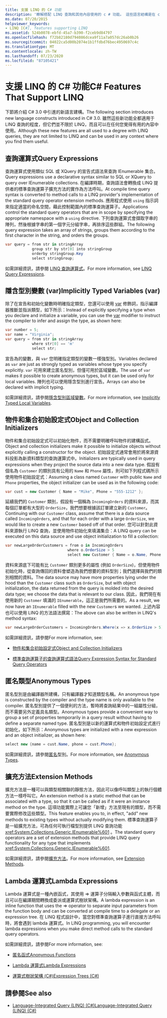```yaml
---
title: 支援 LINQ 的 C# 功能
description: '瞭解搭配 LINQ 查詢和其他內容使用的 c # 功能。 這些語言結構是在 c # 3.0 中引進。'
ms.date: 07/20/2015
helpviewer_keywords:
- LINQ [C#], features supporting LINQ
ms.assetid: 524b0078-ebfd-45a7-b390-f2ceb9d84797
ms.openlocfilehash: f72b82180d794086dcea9f11a7a057dc26ab0b26
ms.sourcegitcommit: 04022ca5d00b2074e1b1ffdbd76bec4950697c4c
ms.translationtype: MT
ms.contentlocale: zh-TW
ms.lasthandoff: 07/23/2020
ms.locfileid: "87105421"
---
```

# <a name="c-features-that-support-linq"></a><span data-ttu-id="fc37e-104">支援 LINQ 的 C# 功能</span><span class="sxs-lookup"><span data-stu-id="fc37e-104">C# Features That Support LINQ</span></span>

<span data-ttu-id="fc37e-105">下節將介紹 C# 3.0 中引進的新語言建構。</span><span class="sxs-lookup"><span data-stu-id="fc37e-105">The following section introduces new language constructs introduced in C# 3.0.</span></span> <span data-ttu-id="fc37e-106">雖然這些新功能全都適用于 LINQ 查詢的程度，但它們並不限於 LINQ，而且可以在任何您覺得有用的內容中使用。</span><span class="sxs-lookup"><span data-stu-id="fc37e-106">Although these new features are all used to a degree with LINQ queries, they are not limited to LINQ and can be used in any context where you find them useful.</span></span>

## <a name="query-expressions"></a><span data-ttu-id="fc37e-107">查詢運算式</span><span class="sxs-lookup"><span data-stu-id="fc37e-107">Query Expressions</span></span>

<span data-ttu-id="fc37e-108">查詢運算式使用類似 SQL 或 XQuery 的宣告式語法來查詢 IEnumerable 集合。</span><span class="sxs-lookup"><span data-stu-id="fc37e-108">Query expressions use a declarative syntax similar to SQL or XQuery to query over IEnumerable collections.</span></span> <span data-ttu-id="fc37e-109">在編譯時期，查詢語法會轉換成 LINQ 提供者的標準查詢運算子擴充方法的實作為方法呼叫。</span><span class="sxs-lookup"><span data-stu-id="fc37e-109">At compile time query syntax is converted to method calls to a LINQ provider's implementation of the standard query operator extension methods.</span></span> <span data-ttu-id="fc37e-110">應用程式使用 `using` 指示詞來指定適當的命名空間，藉此控制範圍內的標準查詢運算子。</span><span class="sxs-lookup"><span data-stu-id="fc37e-110">Applications control the standard query operators that are in scope by specifying the appropriate namespace with a `using` directive.</span></span> <span data-ttu-id="fc37e-111">下列查詢運算式會擷取字串的陣列，然後根據字串的第一個字元分組字串，再排序這些群組。</span><span class="sxs-lookup"><span data-stu-id="fc37e-111">The following query expression takes an array of strings, groups them according to the first character in the string, and orders the groups.</span></span>

```csharp
var query = from str in stringArray
            group str by str[0] into stringGroup
            orderby stringGroup.Key
            select stringGroup;
```

<span data-ttu-id="fc37e-112">如需詳細資訊，請參閱 [LINQ 查詢運算式](../../../linq/index.md)。</span><span class="sxs-lookup"><span data-stu-id="fc37e-112">For more information, see [LINQ Query Expressions](../../../linq/index.md).</span></span>

## <a name="implicitly-typed-variables-var"></a><span data-ttu-id="fc37e-113">隱含型別變數 (var)</span><span class="sxs-lookup"><span data-stu-id="fc37e-113">Implicitly Typed Variables (var)</span></span>

<span data-ttu-id="fc37e-114">除了在宣告和初始化變數時明確指定類型，您還可以使用 [var](../../../language-reference/keywords/var.md) 修飾詞，指示編譯器推斷並指派類型，如下所示：</span><span class="sxs-lookup"><span data-stu-id="fc37e-114">Instead of explicitly specifying a type when you declare and initialize a variable, you can use the [var](../../../language-reference/keywords/var.md) modifier to instruct the compiler to infer and assign the type, as shown here:</span></span>

```csharp
var number = 5;
var name = "Virginia";
var query = from str in stringArray
            where str[0] == 'm'
            select str;
```

<span data-ttu-id="fc37e-115">宣告為的變數，與 `var` 您明確指定類型的變數一樣強型別。</span><span class="sxs-lookup"><span data-stu-id="fc37e-115">Variables declared as `var` are just as strongly typed as variables whose type you specify explicitly.</span></span> <span data-ttu-id="fc37e-116">`var` 可用來建立匿名型別，但僅可用於區域變數。</span><span class="sxs-lookup"><span data-stu-id="fc37e-116">The use of `var` makes it possible to create anonymous types, but it can be used only for local variables.</span></span> <span data-ttu-id="fc37e-117">陣列也可以使用隱含型別進行宣告。</span><span class="sxs-lookup"><span data-stu-id="fc37e-117">Arrays can also be declared with implicit typing.</span></span>

<span data-ttu-id="fc37e-118">如需詳細資訊，請參閱[隱含型別區域變數](../../classes-and-structs/implicitly-typed-local-variables.md)。</span><span class="sxs-lookup"><span data-stu-id="fc37e-118">For more information, see [Implicitly Typed Local Variables](../../classes-and-structs/implicitly-typed-local-variables.md).</span></span>

## <a name="object-and-collection-initializers"></a><span data-ttu-id="fc37e-119">物件和集合初始設定式</span><span class="sxs-lookup"><span data-stu-id="fc37e-119">Object and Collection Initializers</span></span>

<span data-ttu-id="fc37e-120">物件和集合初始設定式可以初始化物件，而不需要明確呼叫物件的建構函式。</span><span class="sxs-lookup"><span data-stu-id="fc37e-120">Object and collection initializers make it possible to initialize objects without explicitly calling a constructor for the object.</span></span> <span data-ttu-id="fc37e-121">初始設定式通常會用於將來源資料投影為新資料類型的查詢運算式中。</span><span class="sxs-lookup"><span data-stu-id="fc37e-121">Initializers are typically used in query expressions when they project the source data into a new data type.</span></span> <span data-ttu-id="fc37e-122">假設有個名為 `Customer` 的類別具有公用的 `Name` 和 `Phone` 屬性，則可如下列程式碼所示使用物件初始設定式：</span><span class="sxs-lookup"><span data-stu-id="fc37e-122">Assuming a class named `Customer` with public `Name` and `Phone` properties, the object initializer can be used as in the following code:</span></span>

```csharp
var cust = new Customer { Name = "Mike", Phone = "555-1212" };
```

<span data-ttu-id="fc37e-123">延續我們的 `Customer` 類別，假設有一個稱為 `IncomingOrders` 的資料來源，而其每個訂單都有大型的 `OrderSize`，我們想要根據該訂單建立新的 `Customer`。</span><span class="sxs-lookup"><span data-stu-id="fc37e-123">Continuing with our `Customer` class, assume that there is a data source called `IncomingOrders`, and that for each order with a large `OrderSize`, we would like to create a new `Customer` based off of that order.</span></span> <span data-ttu-id="fc37e-124">您可以針對此資料來源執行 LINQ 查詢，並使用物件初始化來填滿集合：</span><span class="sxs-lookup"><span data-stu-id="fc37e-124">A LINQ query can be executed on this data source and use object initialization to fill a collection:</span></span>

```csharp
var newLargeOrderCustomers = from o in IncomingOrders
                            where o.OrderSize > 5
                            select new Customer { Name = o.Name, Phone = o.Phone };
```

<span data-ttu-id="fc37e-125">資料來源底下可能有比 `Customer` 類別更多的屬性 (例如 `OrderSize`)，但使用物件初始化時，從查詢傳回的資料會塑造為我們想要的資料型別；我們選擇與我們的類別相關的資料。</span><span class="sxs-lookup"><span data-stu-id="fc37e-125">The data source may have more properties lying under the hood than the `Customer` class such as `OrderSize`, but with object initialization, the data returned from the query is molded into the desired data type; we choose the data that is relevant to our class.</span></span> <span data-ttu-id="fc37e-126">因此，我們現在有使用新的 `Customer` 填滿的 `IEnumerable`，這正是我們所需要的。</span><span class="sxs-lookup"><span data-stu-id="fc37e-126">As a result, we now have an `IEnumerable` filled with the new `Customer`s we wanted.</span></span> <span data-ttu-id="fc37e-127">上述內容也可以使用 LINQ 的方法語法撰寫：</span><span class="sxs-lookup"><span data-stu-id="fc37e-127">The above can also be written in LINQ's method syntax:</span></span>

```csharp
var newLargeOrderCustomers = IncomingOrders.Where(x => x.OrderSize > 5).Select(y => new Customer { Name = y.Name, Phone = y.Phone });
```

<span data-ttu-id="fc37e-128">如需詳細資訊，請參閱</span><span class="sxs-lookup"><span data-stu-id="fc37e-128">For more information, see:</span></span>

- [<span data-ttu-id="fc37e-129">物件和集合初始設定式</span><span class="sxs-lookup"><span data-stu-id="fc37e-129">Object and Collection Initializers</span></span>](../../classes-and-structs/object-and-collection-initializers.md)

- [<span data-ttu-id="fc37e-130">標準查詢運算子的查詢運算式語法</span><span class="sxs-lookup"><span data-stu-id="fc37e-130">Query Expression Syntax for Standard Query Operators</span></span>](./query-expression-syntax-for-standard-query-operators.md)

## <a name="anonymous-types"></a><span data-ttu-id="fc37e-131">匿名類型</span><span class="sxs-lookup"><span data-stu-id="fc37e-131">Anonymous Types</span></span>

<span data-ttu-id="fc37e-132">匿名型別是由編譯器所建構，只有編譯器才知道類型名稱。</span><span class="sxs-lookup"><span data-stu-id="fc37e-132">An anonymous type is constructed by the compiler and the type name is only available to the compiler.</span></span> <span data-ttu-id="fc37e-133">匿名型別提供了一個便利的方法，暫時將查詢結果中的一組屬性分組，而不需要另外定義具名類型。</span><span class="sxs-lookup"><span data-stu-id="fc37e-133">Anonymous types provide a convenient way to group a set of properties temporarily in a query result without having to define a separate named type.</span></span> <span data-ttu-id="fc37e-134">匿名型別是以新的運算式和物件初始設定式進行初始化，如下所示：</span><span class="sxs-lookup"><span data-stu-id="fc37e-134">Anonymous types are initialized with a new expression and an object initializer, as shown here:</span></span>

```csharp
select new {name = cust.Name, phone = cust.Phone};
```

<span data-ttu-id="fc37e-135">如需詳細資訊，請參閱[匿名](../../classes-and-structs/anonymous-types.md)型別。</span><span class="sxs-lookup"><span data-stu-id="fc37e-135">For more information, see [Anonymous Types](../../classes-and-structs/anonymous-types.md).</span></span>

## <a name="extension-methods"></a><span data-ttu-id="fc37e-136">擴充方法</span><span class="sxs-lookup"><span data-stu-id="fc37e-136">Extension Methods</span></span>

<span data-ttu-id="fc37e-137">擴充方法是一種可以與類型相關聯的靜態方法，因此可以像呼叫類型上的執行個體方法一樣呼叫它。</span><span class="sxs-lookup"><span data-stu-id="fc37e-137">An extension method is a static method that can be associated with a type, so that it can be called as if it were an instance method on the type.</span></span> <span data-ttu-id="fc37e-138">這項功能實際上可讓您「新增」方法至現有的類型，而不需要實際修改這些類型。</span><span class="sxs-lookup"><span data-stu-id="fc37e-138">This feature enables you to, in effect, "add" new methods to existing types without actually modifying them.</span></span> <span data-ttu-id="fc37e-139">標準查詢運算子是一組擴充方法，可為任何可執行檔型別提供 LINQ 查詢功能 <xref:System.Collections.Generic.IEnumerable%601> 。</span><span class="sxs-lookup"><span data-stu-id="fc37e-139">The standard query operators are a set of extension methods that provide LINQ query functionality for any type that implements <xref:System.Collections.Generic.IEnumerable%601>.</span></span>

<span data-ttu-id="fc37e-140">如需詳細資訊，請參閱[擴充方法](../../classes-and-structs/extension-methods.md)。</span><span class="sxs-lookup"><span data-stu-id="fc37e-140">For more information, see [Extension Methods](../../classes-and-structs/extension-methods.md).</span></span>

## <a name="lambda-expressions"></a><span data-ttu-id="fc37e-141">Lambda 運算式</span><span class="sxs-lookup"><span data-stu-id="fc37e-141">Lambda Expressions</span></span>

<span data-ttu-id="fc37e-142">Lambda 運算式是一種內嵌函式，其使用 => 運算子分隔輸入參數與函式主體，而且可以在編譯期間轉換成委派或運算式樹狀架構。</span><span class="sxs-lookup"><span data-stu-id="fc37e-142">A lambda expression is an inline function that uses the => operator to separate input parameters from the function body and can be converted at compile time to a delegate or an expression tree.</span></span> <span data-ttu-id="fc37e-143">在 LINQ 程式設計中，當您對標準查詢運算子進行直接方法呼叫時，將會遇到 lambda 運算式。</span><span class="sxs-lookup"><span data-stu-id="fc37e-143">In LINQ programming, you will encounter lambda expressions when you make direct method calls to the standard query operators.</span></span>

<span data-ttu-id="fc37e-144">如需詳細資訊，請參閱</span><span class="sxs-lookup"><span data-stu-id="fc37e-144">For more information, see:</span></span>

- [<span data-ttu-id="fc37e-145">匿名函式</span><span class="sxs-lookup"><span data-stu-id="fc37e-145">Anonymous Functions</span></span>](../../statements-expressions-operators/anonymous-functions.md)

- [<span data-ttu-id="fc37e-146">Lambda 運算式</span><span class="sxs-lookup"><span data-stu-id="fc37e-146">Lambda Expressions</span></span>](../../statements-expressions-operators/lambda-expressions.md)

- [<span data-ttu-id="fc37e-147">運算式樹狀架構 (C#)</span><span class="sxs-lookup"><span data-stu-id="fc37e-147">Expression Trees (C#)</span></span>](../expression-trees/index.md)

## <a name="see-also"></a><span data-ttu-id="fc37e-148">請參閱</span><span class="sxs-lookup"><span data-stu-id="fc37e-148">See also</span></span>

- [<span data-ttu-id="fc37e-149">Language-Integrated Query (LINQ) (C#)</span><span class="sxs-lookup"><span data-stu-id="fc37e-149">Language-Integrated Query (LINQ) (C#)</span></span>](./index.md)
